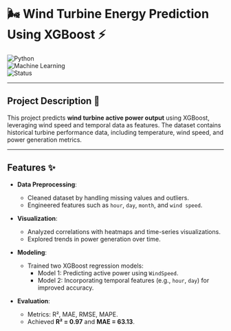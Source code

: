 # 🌬️ Wind Turbine Energy Prediction Using XGBoost ⚡

![Python](https://img.shields.io/badge/Python-3.x-blue.svg)  
![Machine Learning](https://img.shields.io/badge/Machine%20Learning-XGBoost-orange.svg)  
![Status](https://img.shields.io/badge/Status-Complete-brightgreen.svg)  

---

## **Project Description** 📜
This project predicts **wind turbine active power output** using XGBoost, leveraging wind speed and temporal data as features. The dataset contains historical turbine performance data, including temperature, wind speed, and power generation metrics.

---

## **Features** ✨
- **Data Preprocessing**:
  - Cleaned dataset by handling missing values and outliers.
  - Engineered features such as `hour`, `day`, `month`, and `wind speed`.
  
- **Visualization**:
  - Analyzed correlations with heatmaps and time-series visualizations.
  - Explored trends in power generation over time.

- **Modeling**:
  - Trained two XGBoost regression models:
    - Model 1: Predicting active power using `WindSpeed`.
    - Model 2: Incorporating temporal features (e.g., `hour`, `day`) for improved accuracy.

- **Evaluation**:
  - Metrics: R², MAE, RMSE, MAPE.
  - Achieved **R² = 0.97** and **MAE = 63.13**.
